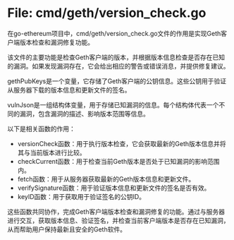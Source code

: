 # File: cmd/geth/version_check.go

在go-ethereum项目中，cmd/geth/version_check.go文件的作用是实现Geth客户端版本检查和漏洞修复功能。

该文件的主要功能是检查Geth客户端的版本，并根据版本信息检查是否存在已知的漏洞。如果发现漏洞存在，它会给出相应的警告或错误消息，并提供修复建议。

gethPubKeys是一个变量，它存储了Geth客户端的公钥信息。这些公钥用于验证从服务器下载的版本信息和更新文件的签名。

vulnJson是一组结构体变量，用于存储已知漏洞的信息。每个结构体代表一个不同的漏洞，包含漏洞的描述、影响版本范围等信息。

以下是相关函数的作用：
- versionCheck函数：用于执行版本检查，它会获取最新的Geth版本信息并将其与当前版本进行比较。
- checkCurrent函数：用于检查当前Geth版本是否处于已知漏洞的影响范围内。
- fetch函数：用于从服务器获取最新的Geth版本信息和更新文件。
- verifySignature函数：用于验证版本信息和更新文件的签名是否有效。
- keyID函数：用于获取用于验证签名的公钥ID。

这些函数共同协作，完成Geth客户端版本检查和漏洞修复的功能。通过与服务器进行交互，获取版本信息、验证签名，并检查当前客户端版本是否存在已知漏洞，从而帮助用户保持最新且安全的Geth软件。


